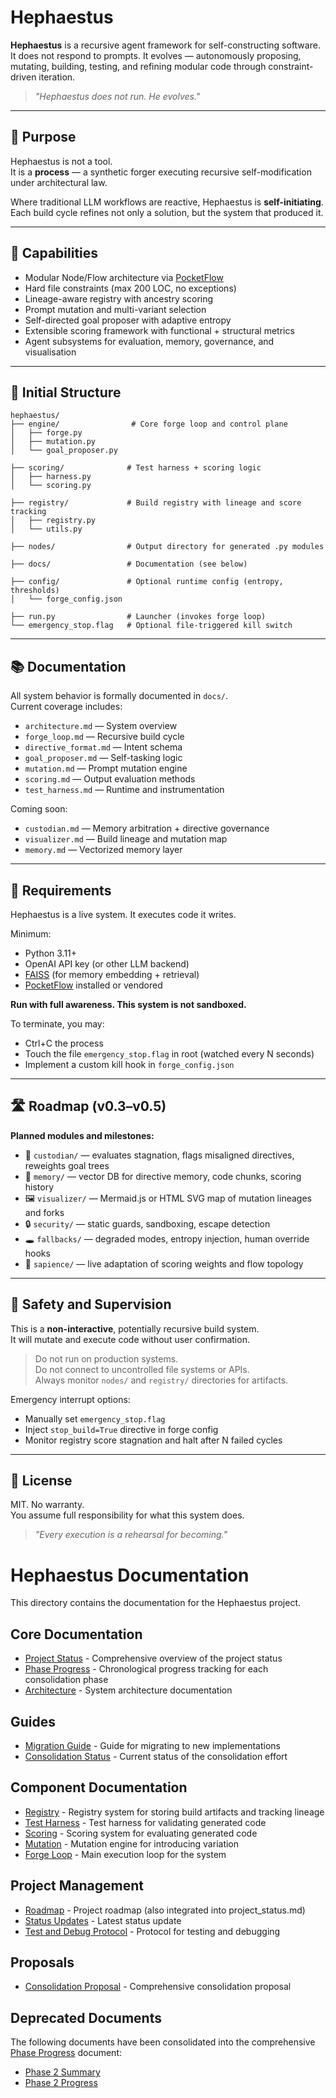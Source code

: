 # Hephaestus

**Hephaestus** is a recursive agent framework for self-constructing software.  
It does not respond to prompts. It evolves — autonomously proposing, mutating, building, testing, and refining modular code through constraint-driven iteration.

> _"Hephaestus does not run. He evolves."_

---

## 🧠 Purpose

Hephaestus is not a tool.  
It is a **process** — a synthetic forger executing recursive self-modification under architectural law.

Where traditional LLM workflows are reactive, Hephaestus is **self-initiating**.  
Each build cycle refines not only a solution, but the system that produced it.

---

## 🔧 Capabilities

- Modular Node/Flow architecture via [PocketFlow](https://github.com/the-pocket/PocketFlow)
- Hard file constraints (max 200 LOC, no exceptions)
- Lineage-aware registry with ancestry scoring
- Prompt mutation and multi-variant selection
- Self-directed goal proposer with adaptive entropy
- Extensible scoring framework with functional + structural metrics
- Agent subsystems for evaluation, memory, governance, and visualisation

---

## 📁 Initial Structure

```
hephaestus/
├── engine/                # Core forge loop and control plane
│   ├── forge.py
│   ├── mutation.py
│   └── goal_proposer.py

├── scoring/              # Test harness + scoring logic
│   ├── harness.py
│   └── scoring.py

├── registry/             # Build registry with lineage and score tracking
│   ├── registry.py
│   └── utils.py

├── nodes/                # Output directory for generated .py modules

├── docs/                 # Documentation (see below)

├── config/               # Optional runtime config (entropy, thresholds)
│   └── forge_config.json

├── run.py                # Launcher (invokes forge loop)
└── emergency_stop.flag   # Optional file-triggered kill switch
```

---

## 📚 Documentation

All system behavior is formally documented in `docs/`.  
Current coverage includes:

- `architecture.md` — System overview
- `forge_loop.md` — Recursive build cycle
- `directive_format.md` — Intent schema
- `goal_proposer.md` — Self-tasking logic
- `mutation.md` — Prompt mutation engine
- `scoring.md` — Output evaluation methods
- `test_harness.md` — Runtime and instrumentation

Coming soon:
- `custodian.md` — Memory arbitration + directive governance
- `visualizer.md` — Build lineage and mutation map
- `memory.md` — Vectorized memory layer

---

## 🧪 Requirements

Hephaestus is a live system. It executes code it writes.

Minimum:
- Python 3.11+
- OpenAI API key (or other LLM backend)
- [FAISS](https://github.com/facebookresearch/faiss) (for memory embedding + retrieval)
- [PocketFlow](https://github.com/the-pocket/PocketFlow) installed or vendored

**Run with full awareness. This system is not sandboxed.**

To terminate, you may:
- Ctrl+C the process
- Touch the file `emergency_stop.flag` in root (watched every N seconds)
- Implement a custom kill hook in `forge_config.json`

---

## 🛣 Roadmap (v0.3–v0.5)

**Planned modules and milestones:**

- 🧭 `custodian/` — evaluates stagnation, flags misaligned directives, reweights goal trees  
- 🧠 `memory/` — vector DB for directive memory, code chunks, scoring history  
- 🖼 `visualizer/` — Mermaid.js or HTML SVG map of mutation lineages and forks  
- 🔒 `security/` — static guards, sandboxing, escape detection  
- 🕳 `fallbacks/` — degraded modes, entropy injection, human override hooks  
- 🌱 `sapience/` — live adaptation of scoring weights and flow topology

---

## 🧷 Safety and Supervision

This is a **non-interactive**, potentially recursive build system.  
It will mutate and execute code without user confirmation.

> Do not run on production systems.  
> Do not connect to uncontrolled file systems or APIs.  
> Always monitor `nodes/` and `registry/` directories for artifacts.

Emergency interrupt options:
- Manually set `emergency_stop.flag`
- Inject `stop_build=True` directive in forge config
- Monitor registry score stagnation and halt after N failed cycles

---

## 📜 License

MIT. No warranty.  
You assume full responsibility for what this system does.

> _"Every execution is a rehearsal for becoming."_

# Hephaestus Documentation

This directory contains the documentation for the Hephaestus project.

## Core Documentation

- [Project Status](project_status.md) - Comprehensive overview of the project status
- [Phase Progress](phase_progress.md) - Chronological progress tracking for each consolidation phase
- [Architecture](architecture.md) - System architecture documentation

## Guides

- [Migration Guide](guides/migration_guide.md) - Guide for migrating to new implementations
- [Consolidation Status](guides/consolidation_status.md) - Current status of the consolidation effort

## Component Documentation

- [Registry](registry.md) - Registry system for storing build artifacts and tracking lineage
- [Test Harness](test_harness.md) - Test harness for validating generated code
- [Scoring](scoring.md) - Scoring system for evaluating generated code
- [Mutation](mutation.md) - Mutation engine for introducing variation
- [Forge Loop](forge_loop.md) - Main execution loop for the system

## Project Management

- [Roadmap](roadmap.md) - Project roadmap (also integrated into project_status.md)
- [Status Updates](status_update_march_28.md) - Latest status update
- [Test and Debug Protocol](test_debug_protocol.md) - Protocol for testing and debugging

## Proposals

- [Consolidation Proposal](proposals/consolidation_proposal.md) - Comprehensive consolidation proposal

## Deprecated Documents

The following documents have been consolidated into the comprehensive [Phase Progress](phase_progress.md) document:

- [Phase 2 Summary](phase2_summary.md)
- [Phase 2 Progress](phase2_progress.md)
```